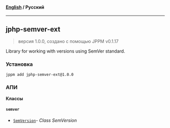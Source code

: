#### [English](README.md) / **Русский**

---

## jphp-semver-ext
> версия 1.0.0, создано с помощью JPPM v0.1.17

Library for working with versions using SemVer standard.

### Установка
```
jppm add jphp-semver-ext@1.0.0
```

### АПИ
**Классы**

#### `semver`

- [`SemVersion`](https://github.com/jphp-compiler/jphp/blob/master/exts/jphp-semver-ext/api-docs/classes/semver/SemVersion.ru.md)- _Class SemVersion_